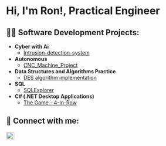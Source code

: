 <h1>Hi, I'm Ron!, Practical Engineer <br/></h1>

<h2>👨‍💻 Software Development Projects:</h2>

- <b>Cyber with Ai </b>
  -  [Intrusion-detection-system](https://github.com/RonDahan23/Intrusion-detection-system.git)
- <b>Autonomous </b>
  - [CNC_Machine_Project](https://github.com/RonDahan23/CNC_Machine_Project.git)
- <b>Data Structures and Algorithms Practice </b>
  - [DES algorithm implementation](https://github.com/RonDahan23/DES-Algorithm-Implementation.git)
- <b>SQL</b>
  - [SQLExplorer](https://github.com/RonDahan23/SQLExplorer.git)
- <b>C# (.NET Desktop Applications)</b>
  - [The Game - 4-In-Row](https://github.com/RonDahan23/4-In-a-Row.git)




<h2> 🤳 Connect with me:</h2>

[<img align="left" alt="JoshMadakor | LinkedIn" width="22px" src="https://cdn.jsdelivr.net/npm/simple-icons@v3/icons/linkedin.svg" />][linkedin]


[linkedin]: https://www.linkedin.com/in/r-dahan
